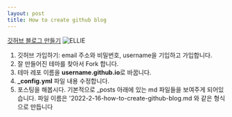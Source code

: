 ```yaml
---
layout: post
title: How to create github blog
---
```


[깃허브 블로그 만들기](https://blog.naver.com/aimento/222648818253)
![ELLIE](https://github.com/ellie-lee/ellie-lee.github.io/tree/master/images/avatar.png)
1. 깃허브 가입하기: email 주소와 비밀번호, username을 기입하고 가입합니다.
2. 잘 만들어진 테마를 찾아서 Fork 합니다.
3. 테마 레포 이름을 **username.github.io**로 바꿉니다.
4. **\_config.yml** 파일 내용 수정합니다.
5. 포스팅을 해봅시다. 기본적으로 \_posts 아래에 있는 md 파일들을 보여주게 되어있습니다.
   파일 이름은 '2022-2-16-how-to-create-github-blog.md 와 같은 형식으로 만듭니다
